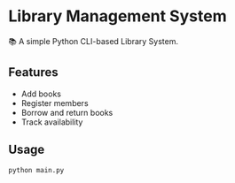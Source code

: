# Library Management System

📚 A simple Python CLI-based Library System.

## Features
- Add books
- Register members
- Borrow and return books
- Track availability

## Usage
```bash
python main.py
